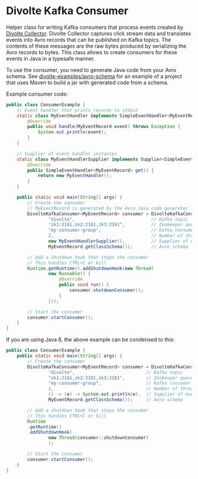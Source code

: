 Divolte Kafka Consumer
======================

Helper class for writing Kafka consumers that process events created by [Divolte Collector](https://github.com/divolte/divolte-collector). Divolte Collector captures click stream data and translates events into Avro records that can be published on Kafka topics. The contents of these messages are the raw bytes produced by serializing the Avro records to bytes. This class allows to create consumers for these events in Java in a typesafe manner.

To use the consumer, you need to generate Java code from your Avro schema. See [divolte-examples/avro-schema](https://github.com/divolte/divolte-examples/tree/master/avro-schema) for an example of a project that uses Maven to build a jar with generated code from a schema.

Example consumer code:
```java
public class ConsumerExample {
    // Event handler that prints records to stdout
    static class MyEventHandler implements SimpleEventHandler<MyEventRecord> {
        @Override
        public void handle(MyEventRecord event) throws Exception {
            System.out.println(event);
        }
    }

    // Supplier of event handler instances
    static class MyEventHandlerSupplier implements Supplier<SimpleEventHandler<MyEventRecord>> {
        @Override
        public SimpleEventHandler<MyEventRecord> get() {
            return new MyEventHandler();
        }
    }

    public static void main(String[] args) {
        // Create the consumer
        // MyEventRecord is generated by the Avro Java code generator
        DivolteKafkaConsumer<MyEventRecord> consumer = DivolteKafkaConsumer.createConsumerWithSimpleHandler(
                "divolte",                             // Kafka topic
                "zk1:2181,zk2:2181,zk3:2181",          // Zookeeper quorum hosts + ports
                "my-consumer-group",                   // Kafka consumer group ID
                2,                                     // Number of threads for this consumer instance
                new MyEventHandlerSupplier(),          // Supplier of event handler instances
                MyEventRecord.getClassSchema());       // Avro schema

        // Add a shutdown hook that stops the consumer
        // This handles CTRL+C or kill
        Runtime.getRuntime().addShutdownHook(new Thread(
                new Runnable() {
                    @Override
                    public void run() {
                        consumer.shutdownConsumer();
                    }
                }));

        // Start the consumer
        consumer.startConsumer();
    }
}
```

If you are using Java 8, the above example can be condensed to this:
```java
public class ConsumerExample {
    public static void main(String[] args) {
        // Create the consumer
        DivolteKafkaConsumer<MyEventRecord> consumer = DivolteKafkaConsumer.createConsumerWithSimpleHandler(
                "divolte",                           // Kafka topic
                "zk1:2181,zk2:2181,zk3:2181",        // Zookeeper quorum hosts + ports
                "my-consumer-group",                 // Kafka consumer group ID
                2,                                   // Number of threads for this consumer instance
                () -> (e) -> System.out.println(e),  // Supplier of event handler instances
                MyEventRecord.getClassSchema());     // Avro schema

        // Add a shutdown hook that stops the consumer
        // This handles CTRL+C or kill
        Runtime
        .getRuntime()
        .addShutdownHook(
                new Thread(consumer::shutdownConsumer)
                );

        // Start the consumer
        consumer.startConsumer();
    }
}
```
